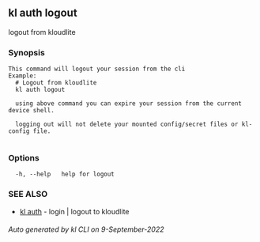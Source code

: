 ## kl auth logout

logout from kloudlite

### Synopsis

```
This command will logout your session from the cli
Example:
  # Logout from kloudlite
  kl auth logout

  using above command you can expire your session from the current device shell.

  logging out will not delete your mounted config/secret files or kl-config file.
	
```

### Options

```
  -h, --help   help for logout
```

### SEE ALSO

* [kl auth](kl_auth.md)  - login | logout to kloudlite

###### Auto generated by kl CLI on 9-September-2022
